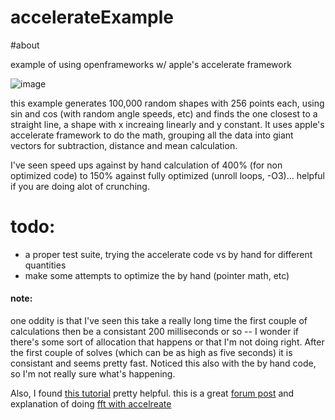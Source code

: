 accelerateExample
=================

#about

example of using openframeworks w/ apple's accelerate framework

![image](https://raw.github.com/ofZach/accelerateExample/master/accelerateExample.png)

this example generates 100,000 random shapes with 256 points each,  using sin and cos (with random angle speeds, etc) and finds the one closest to a straight line, a shape with x increaing linearly and y constant.  It uses apple's accelerate framework to do the math, grouping all the data into giant vectors for subtraction, distance and mean calculation. 

I've seen speed ups against by hand calculation of 400% (for non optimized code) to 150% against fully optimized (unroll loops, -O3)…  helpful if you are doing alot of crunching. 

# todo: 

* a proper test suite, trying the accelerate code vs by hand for different quantities
* make some attempts to optimize the by hand (pointer math, etc)

#### note: 

one oddity is that I've seen this take a really long time the first couple of calculations then be a consistant 200 milliseconds or so -- I wonder if there's some sort of allocation that happens or that I'm not doing right.  After the first couple of solves (which can be as high as five seconds) it is consistant and seems pretty fast. Noticed this also with the by hand code, so I'm not really sure what's happening.

Also, I found [this tutorial](http://www.ffnn.nl/pages/articles/apple-mac-os-x/vectorizing-with-vdsp-and-veclib.php) pretty helpful.
this is a great [forum post](http://forum.openframeworks.cc/index.php?topic=10560.0) and explanation of doing [fft with accelreate](http://pkmital.com/home/2011/04/14/real-fftifft-with-the-accelerate-framework/)
